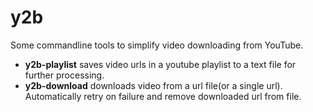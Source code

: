 # y2b

Some commandline tools to simplify video downloading from YouTube.

- **y2b-playlist** saves video urls in a youtube playlist to a text file for further processing.
- **y2b-download** downloads video from a url file(or a single url). Automatically retry on failure and remove downloaded url from file.

